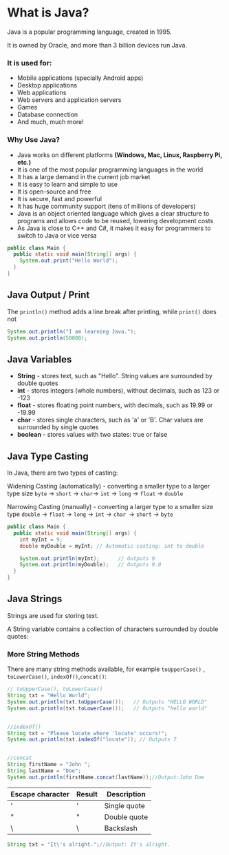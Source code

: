 # What is Java?

Java is a popular programming language, created in 1995.

It is owned by Oracle, and more than 3 billion devices run Java.

### It is used for:

- Mobile applications (specially Android apps)
- Desktop applications
- Web applications
- Web servers and application servers
- Games
- Database connection
- And much, much more!

### Why Use Java?

- Java works on different platforms **(Windows, Mac, Linux, Raspberry Pi, etc.)**
- It is one of the most popular programming languages in the world
- It has a large demand in the current job market
- It is easy to learn and simple to use
- It is open-source and free
- It is secure, fast and powerful
- It has huge community support (tens of millions of developers)
- Java is an object oriented language which gives a clear structure to programs and allows code to be reused, lowering development costs
- As Java is close to C++ and C#, it makes it easy for programmers to switch to Java or vice versa

```java
public class Main {
  public static void main(String[] args) {
    System.out.print("Hello World");
  }
}
```

## Java Output / Print

The `println()` method adds a line break after printing, while `print()` does not

```java
System.out.println("I am learning Java.");
System.out.println(50000);
```

## Java Variables

- **String** - stores text, such as "Hello". String values are surrounded by double quotes
- **int** - stores integers (whole numbers), without decimals, such as 123 or -123
- **float** - stores floating point numbers, with decimals, such as 19.99 or -19.99
- **char** - stores single characters, such as 'a' or 'B'. Char values are surrounded by single quotes
- **boolean** - stores values with two states: true or false

## Java Type Casting

In Java, there are two types of casting:

Widening Casting (automatically) - converting a smaller type to a larger type size
`byte` -> `short` -> `char`-> `int` -> `long` -> `float` -> `double`

Narrowing Casting (manually) - converting a larger type to a smaller size type
`double` -> `float` -> `long` -> `int` -> `char `-> `short` -> `byte`

```java
public class Main {
  public static void main(String[] args) {
    int myInt = 9;
    double myDouble = myInt; // Automatic casting: int to double

    System.out.println(myInt);      // Outputs 9
    System.out.println(myDouble);   // Outputs 9.0
  }
}
```

## Java Strings

Strings are used for storing text.

A String variable contains a collection of characters surrounded by double quotes:

### More String Methods

There are many string methods available, for example `toUpperCase()` , `toLowerCase()`, `indexOf()`,`concat()`:

```java
// toUpperCase(), toLowerCase()
String txt = "Hello World";
System.out.println(txt.toUpperCase());   // Outputs "HELLO WORLD"
System.out.println(txt.toLowerCase());   // Outputs "hello world"


//indexOf()
String txt = "Please locate where 'locate' occurs!";
System.out.println(txt.indexOf("locate")); // Outputs 7


//concat
String firstName = "John ";
String lastName = "Doe";
System.out.println(firstName.concat(lastName));//Output:John Doe
```

| Escape character | Result | Description  |
| ---------------- | ------ | ------------ |
| \'               | '      | Single quote |
| \"               | "      | Double quote |
| \\               | \      | Backslash    |

```java
String txt = "It\'s alright.";//Output: It's alright.
```

